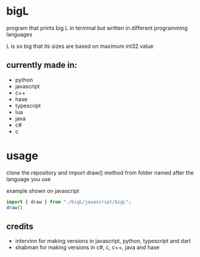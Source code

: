 # bigL
program that prints big L in terminal but written in different programming languages

L is so big that its sizes are based on maximum int32 value

## currently made in:
* python
* javascript
* c++
* haxe
* typescript
* lua
* java
* c#
* c

# usage
clone the repository and import draw() method from folder named after the language you use

example shown on javascript
```js
import { draw } from "./bigL/javascript/bigL";
draw()
```
## credits
* intervinn for making versions in javascript, python, typescript and dart
* shabman for making versions in c#, c, c++, java and haxe
